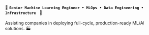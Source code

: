 🤖 **`Senior Machine Learning Engineer • MLOps • Data Engineering • Infrastructure `** 🧪
<br/>
<br/>
Assisting companies in deploying full-cycle, production-ready ML/AI solutions. 🏭




<!--
**sciences44/sciences44** is a ✨ _special_ ✨ repository because its `README.md` (this file) appears on your GitHub profile.

Here are some ideas to get you started:

- 🔭 I’m currently working on ...
- 🌱 I’m currently learning ...
- 👯 I’m looking to collaborate on ...
- 🤔 I’m looking for help with ...
- 💬 Ask me about ...
- 📫 How to reach me: ...
- 😄 Pronouns: ...
- ⚡ Fun fact: ...
-->

